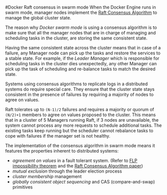 #Docker 
Raft consensus in swarm mode
When the Docker Engine runs in swarm mode, manager nodes implement the [Raft Consensus Algorithm](http://thesecretlivesofdata.com/raft/) to manage the global cluster state.

The reason why _Docker swarm mode_ is using a consensus algorithm is to make sure that all the manager nodes that are in charge of managing and scheduling tasks in the cluster, are storing the same consistent state.

Having the same consistent state across the cluster means that in case of a failure, any Manager node can pick up the tasks and restore the services to a stable state. For example, if the _Leader Manager_ which is responsible for scheduling tasks in the cluster dies unexpectedly, any other Manager can pick up the task of scheduling and re-balance tasks to match the desired state.

Systems using consensus algorithms to replicate logs in a distributed systems do require special care. They ensure that the cluster state stays consistent in the presence of failures by requiring a majority of nodes to agree on values.

Raft tolerates up to `(N-1)/2` failures and requires a majority or quorum of `(N/2)+1` members to agree on values proposed to the cluster. This means that in a cluster of 5 Managers running Raft, if 3 nodes are unavailable, the system cannot process any more requests to schedule additional tasks. The existing tasks keep running but the scheduler cannot rebalance tasks to cope with failures if the manager set is not healthy.

The implementation of the consensus algorithm in swarm mode means it features the properties inherent to distributed systems:

-   _agreement on values_ in a fault tolerant system. (Refer to [FLP impossibility theorem](https://www.the-paper-trail.org/post/2008-08-13-a-brief-tour-of-flp-impossibility/) and the [Raft Consensus Algorithm paper](https://www.usenix.org/system/files/conference/atc14/atc14-paper-ongaro.pdf))
-   _mutual exclusion_ through the leader election process
-   _cluster membership_ management
-   _globally consistent object sequencing_ and CAS (compare-and-swap) primitives